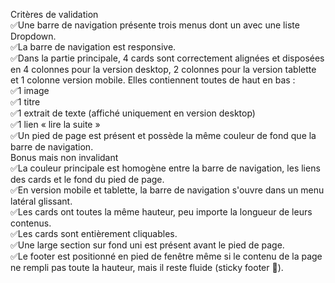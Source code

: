 Critères de validation  
✅Une barre de navigation présente trois menus dont un avec une liste Dropdown.  
✅La barre de navigation est responsive.  
✅Dans la partie principale, 4 cards sont correctement alignées et disposées en 4 colonnes pour la version desktop, 2 colonnes pour la version tablette et 1 colonne version mobile. Elles contiennent toutes de haut en bas :  
✅1 image  
✅1 titre  
✅1 extrait de texte (affiché uniquement en version desktop)  
✅1 lien « lire la suite »  
✅Un pied de page est présent et possède la même couleur de fond que la barre de navigation.  
Bonus mais non invalidant  
✅La couleur principale est homogène entre la barre de navigation, les liens des cards et le fond du pied de page.  
✅En version mobile et tablette, la barre de navigation s'ouvre dans un menu latéral glissant.  
✅Les cards ont toutes la même hauteur, peu importe la longueur de leurs contenus.  
✅Les cards sont entièrement cliquables.  
✅Une large section sur fond uni est présent avant le pied de page.  
✅Le footer est positionné en pied de fenêtre même si le contenu de la page ne rempli pas toute la hauteur, mais il reste fluide (sticky footer 🤫).

